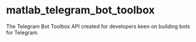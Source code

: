 # matlab_telegram_bot_toolbox
The Telegram Bot Toolbox API created for developers keen on building bots for Telegram.
